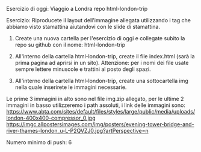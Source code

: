 Esercizio di oggi: Viaggio a Londra
repo html-london-trip

Esercizio: Riproducete il layout dell'immagine allegata utilizzando i tag che abbiamo visto stamattina aiutandovi con le slide di stamattina.

1. Create una nuova cartella per l'esercizio di oggi e collegate subito la repo su github con il nome: html-london-trip

2. All'interno della cartella html-london-trip, create il file index.html (sarà la prima pagina ad aprirsi in un sito). Attenzione: per i nomi dei file usate sempre lettere minuscole e trattini al posto degli spazi.

3. All'interno della cartella html-london-trip, create una sottocartella img nella quale inserirete le immagini necessarie. 

Le prime 3 immagini in alto sono nel file img.zip allegato, per le ultime 2 immagini in basso utilizzeremo i path assoluti, i link delle immagini sono: https://www.abta.com/sites/default/files/styles/large/public/media/uploads/london-400x400-compressor_0.jpg https://imgc.allpostersimages.com/img/posters/evening-tower-bridge-and-river-thames-london_u-L-P2QVZJ0.jpg?artPerspective=n

Numero minimo di push: 6